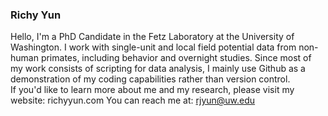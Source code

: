 ### Richy Yun

Hello, I'm a PhD Candidate in the Fetz Laboratory at the University of Washington. 
I work with single-unit and local field potential data from non-human primates, including behavior and overnight studies.
Since most of my work consists of scripting for data analysis, I mainly use Github as a demonstration of my coding capabilities rather than version control.  
If you'd like to learn more about me and my research, please visit my website: richyyun.com
You can reach me at: rjyun@uw.edu

